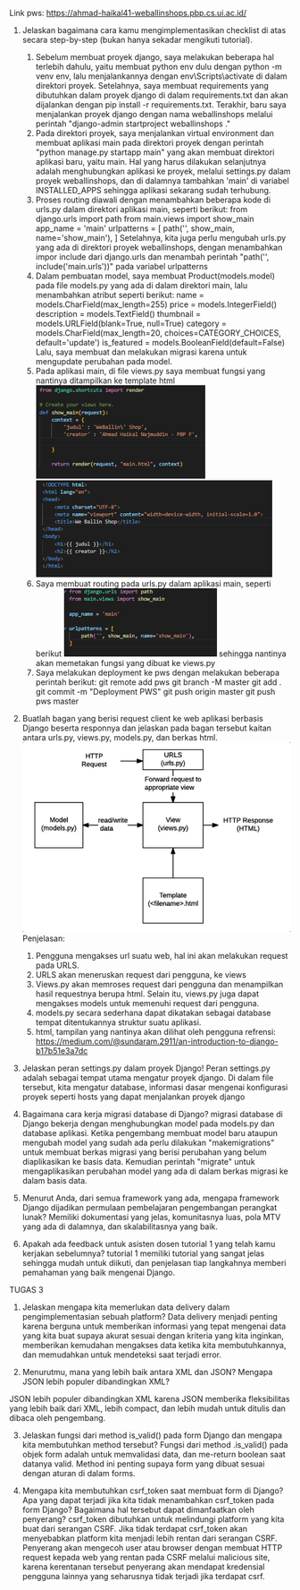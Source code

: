 Link pws: https://ahmad-haikal41-weballinshops.pbp.cs.ui.ac.id/
1. Jelaskan bagaimana cara kamu mengimplementasikan checklist di atas secara step-by-step (bukan hanya sekadar mengikuti tutorial).
    1) Sebelum membuat proyek django, saya melakukan beberapa hal terlebih dahulu, yaitu membuat python env dulu dengan python -m venv env, lalu menjalankannya dengan env\Scripts\activate di dalam direktori proyek. Setelahnya, saya membuat requirements yang dibutuhkan dalam proyek django di dalam requirements.txt dan akan dijalankan dengan pip install -r requirements.txt. Terakhir, baru saya menjalankan proyek django dengan nama weballinshops melalui perintah "django-admin startproject weballinshops ."
    2) Pada direktori proyek, saya menjalankan virtual environment dan membuat aplikasi main pada direktori proyek dengan perintah "python manage.py startapp main" yang akan membuat direktori aplikasi baru, yaitu main. Hal yang harus dilakukan selanjutnya adalah menghubungkan aplikasi ke proyek, melalui settings.py dalam proyek weballinshops, dan di dalamnya tambahkan 'main' di variabel INSTALLED_APPS sehingga aplikasi sekarang sudah terhubung.
    3) Proses routing diawali dengan menambahkan beberapa kode di urls.py dalam direktori aplikasi main, seperti berikut:
        from django.urls import path
        from main.views import show_main
        app_name = 'main'
        urlpatterns = [
            path('', show_main, name='show_main'),
        ]
    Setelahnya, kita juga perlu mengubah urls.py yang ada di direktori proyek weballinshops, dengan menambahkan impor include dari django.urls dan menambah perintah "path('', include('main.urls'))" pada variabel urlpatterns
    4) Dalam pembuatan model, saya membuat Product(models.model) pada file models.py yang ada di dalam direktori main, lalu menambahkan atribut seperti berikut:
        name = models.CharField(max_length=255)
        price = models.IntegerField()
        description = models.TextField()
        thumbnail = models.URLField(blank=True, null=True)
        category = models.CharField(max_length=20, choices=CATEGORY_CHOICES, default='update')
        is_featured = models.BooleanField(default=False)
    Lalu, saya membuat dan melakukan migrasi karena untuk mengupdate perubahan pada model.
    5) Pada aplikasi main, di file views.py saya membuat fungsi yang nantinya ditampilkan ke template html
    ![views.py image](image.png)
    ![html image](image-1.png)
    6) Saya membuat routing pada urls.py dalam aplikasi main, seperti berikut
    ![urls.py image](image-2.png) sehingga nantinya akan memetakan fungsi yang dibuat ke views.py
    7) Saya melakukan deployment ke pws dengan melakukan beberapa perintah berikut:
        git remote add pws <link-pws>
        git branch -M master
        git add .
        git commit -m "Deployment PWS"
        git push origin master
        git push pws master


2. Buatlah bagan yang berisi request client ke web aplikasi berbasis Django beserta responnya dan jelaskan pada bagan tersebut kaitan antara urls.py, views.py, models.py, dan berkas html.
![bagan](image-3.png)
Penjelasan:
     1) Pengguna mengakses url suatu web, hal ini akan melakukan request pada URLS. 
     2) URLS akan meneruskan request dari pengguna, ke views
     3) Views.py akan memroses request dari pengguna dan menampilkan hasil requestnya berupa html. Selain itu, views.py juga dapat mengakses models untuk memenuhi request dari pengguna.
     4) models.py secara sederhana dapat dikatakan sebagai database tempat ditentukannya struktur suatu aplikasi.
     5) html, tampilan yang nantinya akan dilihat oleh pengguna
     refrensi: https://medium.com/@sundaram.2911/an-introduction-to-django-b17b51e3a7dc

3. Jelaskan peran settings.py dalam proyek Django!
Peran settings.py adalah sebagai tempat utama mengatur proyek django. Di dalam file tersebut, kita mengatur database, informasi dasar mengenai konfigurasi proyek seperti hosts yang dapat menjalankan proyek django

4. Bagaimana cara kerja migrasi database di Django?
migrasi database di Django bekerja dengan menghubungkan model pada models.py dan database aplikasi. Ketika pengembang membuat model baru ataupun mengubah model yang sudah ada perlu dilakukan "makemigrations" untuk membuat berkas migrasi yang berisi perubahan yang belum diaplikasikan ke basis data. Kemudian perintah "migrate" untuk mengaplikasikan perubahan model yang ada di dalam berkas migrasi ke dalam basis data.

5. Menurut Anda, dari semua framework yang ada, mengapa framework Django dijadikan permulaan pembelajaran pengembangan perangkat lunak?
Memiliki dokumentasi yang jelas, komunitasnya luas, pola MTV yang ada di dalamnya, dan skalabilitasnya yang baik.

6. Apakah ada feedback untuk asisten dosen tutorial 1 yang telah kamu kerjakan sebelumnya?
tutorial 1 memiliki tutorial yang sangat jelas sehingga mudah untuk diikuti, dan penjelasan tiap langkahnya memberi pemahaman yang baik mengenai Django.

TUGAS 3
1. Jelaskan mengapa kita memerlukan data delivery dalam pengimplementasian sebuah platform? 
Data delivery menjadi penting karena berguna untuk memberikan informasi yang tepat mengenai data yang kita buat supaya akurat sesuai dengan kriteria yang kita inginkan, memberikan kemudahan mengakses data ketika kita membutuhkannya, dan memudahkan untuk mendeteksi saat terjadi error.

2. Menurutmu, mana yang lebih baik antara XML dan JSON? Mengapa JSON lebih populer dibandingkan XML?

JSON lebih populer dibandingkan XML karena JSON memberika fleksibilitas yang lebih baik dari XML, lebih compact, dan lebih mudah untuk ditulis dan dibaca oleh pengembang.

3. Jelaskan fungsi dari method is_valid() pada form Django dan mengapa kita membutuhkan method tersebut?
Fungsi dari method .is_valid() pada objek form adalah untuk memvalidasi data, dan me-return boolean saat datanya valid. Method ini penting supaya form yang dibuat sesuai dengan aturan di dalam forms.

4. Mengapa kita membutuhkan csrf_token saat membuat form di Django? Apa yang dapat terjadi jika kita tidak menambahkan csrf_token pada form Django? Bagaimana hal tersebut dapat dimanfaatkan oleh penyerang?
csrf_token dibutuhkan untuk melindungi platform yang kita buat dari serangan CSRF. Jika tidak terdapat csrf_token akan menyebabkan platform kita menjadi lebih rentan dari serangan CSRF. Penyerang akan mengecoh user atau browser dengan membuat HTTP request kepada web yang rentan pada CSRF melalui malicious site, karena kerentanan tersebut penyerang akan mendapat kredensial pengguna lainnya yang seharusnya tidak terjadi jika terdapat csrf.